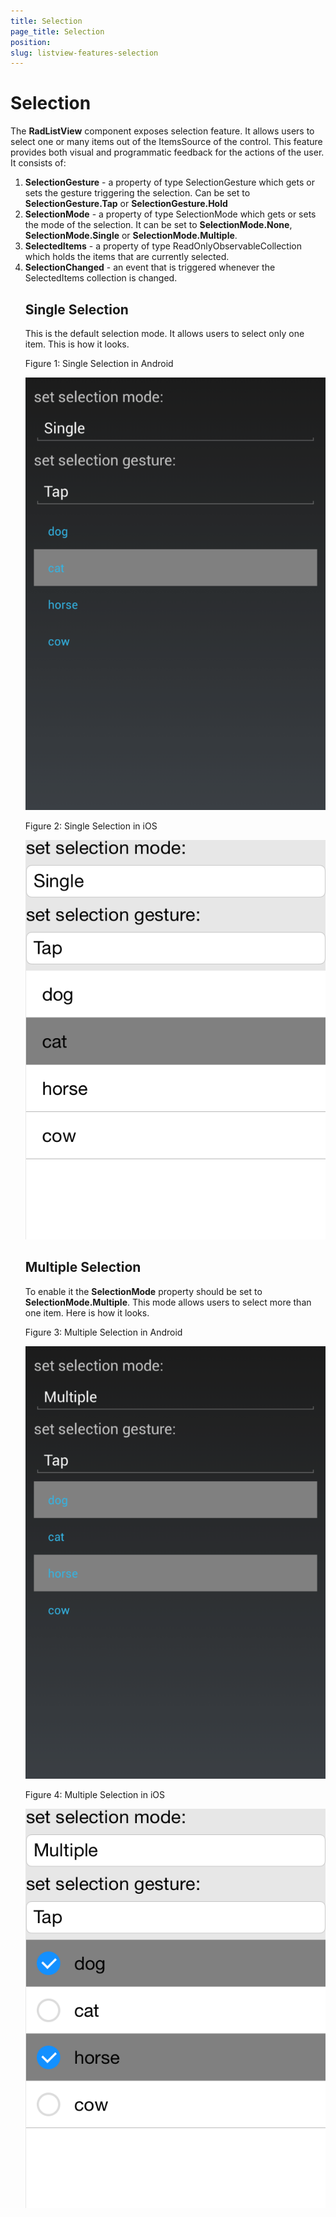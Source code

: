 ```yaml
---
title: Selection
page_title: Selection
position: 
slug: listview-features-selection
---
```


# Selection
The **RadListView** component exposes selection feature. It allows users to select one or many items out of the ItemsSource of the control. This feature provides both visual and programmatic feedback for the actions of the user. It consists of:

1. **SelectionGesture** - a property of type SelectionGesture which gets or sets the gesture triggering the selection. Can be set to **SelectionGesture.Tap** or **SelectionGesture.Hold**
2. **SelectionMode** - a property of type SelectionMode which gets or sets the mode of the selection. It can be set to **SelectionMode.None**, **SelectionMode.Single** or **SelectionMode.Multiple**.
3. **SelectedItems** - a property of type ReadOnlyObservableCollection<object> which holds the items that are currently selected.
4. **SelectionChanged** - an event that is triggered whenever the SelectedItems collection is changed.

## Single Selection

This is the default selection mode. It allows users to select only one item. This is how it looks.

Figure 1: Single Selection in Android

![ListView SingleSelection Android](images/listview-features-selection-single-android.png)

Figure 2: Single Selection in iOS

![ListView SingleSelection iOS](images/listview-features-selection-single-ios.png)

## Multiple Selection

To enable it the **SelectionMode** property should be set to **SelectionMode.Multiple**. This mode allows users to select more than one item. Here is how it looks.

Figure 3: Multiple Selection in Android

![ListView MultipleSelection Android](images/listview-features-selection-multiple-android.png)

Figure 4: Multiple Selection in iOS

![ListView MultipleSelection iOS](images/listview-features-selection-multiple-ios.png)
